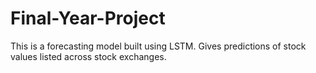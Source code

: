 # Final-Year-Project
This is a forecasting model built using LSTM.
Gives predictions of stock values listed across stock exchanges.
